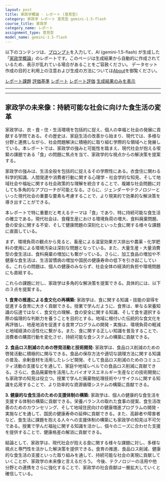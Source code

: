 ```yaml
---
layout: post
title: 家政学概論 - レポート (意見型)
category: 家政学 レポート 意見型 gemini-1.5-flash
course_title: 家政学
category_name: レポート
assignment_type: 意見型
model_name: gemini-1.5-flash
---
```


以下のコンテンツは、[プロンプト](https://github.com/takedatoshiyuki/synthetic_assignments/tree/main/generated/家政学/gemini-1.5-flash/prompt_レポート-意見型.md)を入力して、AI (gemini-1.5-flash) が生成した「[家政学概論](/contents/家政学/)」のレポートです。このページは生成結果から自動的に作成されているため、表示が乱れている場合があることをご容赦ください。
データセット作成の目的と利用上の注意および生成の方法については[About](/About)を御覧ください。

[レポート課題](../レポート課題-意見型)
[評価基準](../評価基準-意見型)
[レポート](../レポート-意見型)
[レポート評価](../レポート評価-意見型)
[生成結果のみを表示](https://github.com/takedatoshiyuki/synthetic_assignments/tree/main/generated/家政学/gemini-1.5-flash/レポート-意見型.md)
  

***
***
  
## 家政学の未来像：持続可能な社会に向けた食生活の変革

家政学は、衣・食・住・生活環境を包括的に捉え、個人の幸福と社会の発展に貢献する学問である。その歴史は、家庭生活の改善から始まり、現代では、多様な分野と連携しながら、社会問題解決に積極的に取り組む学際的な領域へと発展している。本レポートでは、家政学の強みと可能性を踏まえ、現代社会が抱える喫緊の課題である「食」の問題に焦点を当て、家政学的な視点からの解決策を提案する。

家政学の強みは、生活全般を包括的に捉えるその学際性にある。衣食住に関わる科学的知識、人間発達や消費者行動に関する心理学・社会学的な知見、そして地域社会や福祉に関する社会政策的な理解を統合することで、複雑な社会問題に対しても多角的なアプローチが可能となる。さらに、ジェンダーやテクノロジーといった現代社会の重要な要素も考慮することで、より現実的で効果的な解決策を導き出すことができる。

本レポートで特に重要だと考えるテーマは「食」であり、特に持続可能な食生活の確立である。現代社会は、食糧生産における環境負荷の増大、食料廃棄問題、食の安全に関する不安、そして健康問題の深刻化といった食に関する様々な課題に直面している。

まず、環境負荷の観点から見ると、畜産による温室効果ガス排出や農薬・化学肥料の使用による環境汚染は深刻な問題となっている。また、大量生産・大量消費型の食生活は、食料廃棄の増加にも繋がっている。さらに、加工食品の増加や不健康な食生活は、生活習慣病の増加や国民の健康寿命の低下を引き起こしている。これらの問題は、個人の健康のみならず、社会全体の経済的負担や環境問題にも直結する。

これらの課題に対し、家政学は多角的な解決策を提案できる。具体的には、以下の３点を提案する。

**1. 食育の推進による食文化の再構築:**  家政学は、食に関する知識・技能の習得を促進する食育に大きく貢献できる。授業で学んだように、食育は、単なる栄養知識の伝達ではなく、食文化の理解、食の安全に関する知識、そして食を選択する際の倫理的な判断力を養うことを目的とする。地域に根付いた伝統的な食文化を再評価し、地産地消を促進する食育プログラムの開発・実施は、環境負荷の軽減と地域経済の活性化に繋がる。また、食に関する正しい知識を普及することで、消費者の購買行動を変化させ、持続可能な食システムの構築に貢献できる。

**2. 食品ロス削減のための啓発活動と技術開発:** 家政学は、食品ロス削減のための啓発活動に積極的に関与できる。食品の保存方法や適切な調理方法に関する知識の普及、余剰食材を活用したレシピ開発、そして食品ロス削減のためのコミュニティ活動の支援などを通して、家庭や地域レベルでの食品ロス削減に貢献できる。さらに、食品廃棄物を活用したバイオマスエネルギー生産などの技術開発にも家政学の知見は役立つ。授業で学んだ廃棄物処理技術やリサイクルに関する知識を応用することで、より効率的な資源循環システムの構築に貢献できる。

**3. 健康的な食生活のための支援体制の構築:** 家政学は、個人の健康的な食生活を支援する体制の構築に貢献できる。栄養バランスの取れた食事の提案、食生活改善のためのカウンセリング、そして地域住民向けの健康増進プログラムの開発・実施などを通して、国民の健康寿命の延伸に貢献できる。また、高齢者や障害者など、食生活に課題を抱える人々への支援体制の構築にも家政学の知見は不可欠である。授業で学んだ福祉に関する知識を活かし、個々のニーズに合わせた支援を提供することで、健康格差の解消に貢献できる。


結論として、家政学は、現代社会が抱える食に関する様々な課題に対し、多様な視点と専門性を活かした解決策を提供できる。食育の推進、食品ロス削減、健康的な食生活の支援といった取り組みを通して、持続可能な社会の実現に貢献していくことが、家政学の未来像と言えるだろう。  今後、テクノロジーの活用や他分野との連携をさらに強化することで、家政学の社会貢献は一層拡大していくと確信している。
